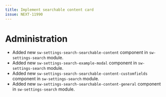 ```yaml
---
title: Implement searchable content card
issue: NEXT-11990
---
```

# Administration
* Added new `sw-settings-search-searchable-content` component in `sw-settings-search` module.
* Added new `sw-settings-search-example-modal` component in `sw-settings-search` module.
* Added new `sw-settings-search-searchable-content-customfields` component in `sw-settings-search` module.
* Added new `sw-settings-search-searchable-content-general` component in `sw-settings-search` module.
